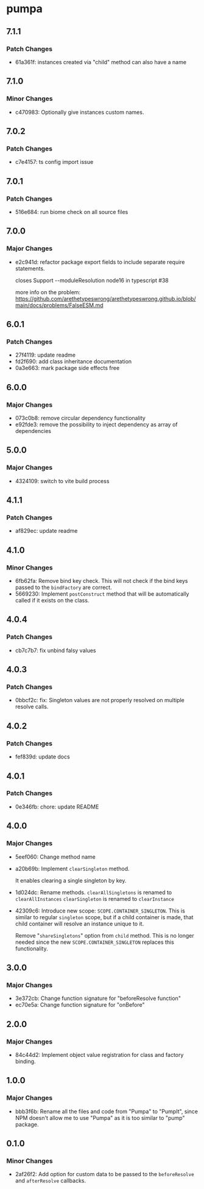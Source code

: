 # pumpa

## 7.1.1

### Patch Changes

- 61a361f: instances created via "child" method can also have a name

## 7.1.0

### Minor Changes

- c470983: Optionally give instances custom names.

## 7.0.2

### Patch Changes

- c7e4157: ts config import issue

## 7.0.1

### Patch Changes

- 516e684: run biome check on all source files

## 7.0.0

### Major Changes

- e2c941d: refactor package export fields to include separate require statements.

  closes Support --moduleResolution node16 in typescript #38

  more info on the problem:
  https://github.com/arethetypeswrong/arethetypeswrong.github.io/blob/main/docs/problems/FalseESM.md

## 6.0.1

### Patch Changes

- 27f4119: update readme
- fd2f690: add class inheritance documentation
- 0a3e663: mark package side effects free

## 6.0.0

### Major Changes

- 073c0b8: remove circular dependency functionality
- e92fde3: remove the possibility to inject dependency as array of dependencies

## 5.0.0

### Major Changes

- 4324109: switch to vite build process

## 4.1.1

### Patch Changes

- af829ec: update readme

## 4.1.0

### Minor Changes

- 6fb62fa: Remove bind key check. This will not check if the bind keys passed to the `bindFactory` are correct.
- 5669230: Implement `postConstruct` method that will be automatically called if it exists on the class.

## 4.0.4

### Patch Changes

- cb7c7b7: fix unbind falsy values

## 4.0.3

### Patch Changes

- 0bbcf2c: fix: Singleton values are not properly resolved on multiple resolve calls.

## 4.0.2

### Patch Changes

- fef839d: update docs

## 4.0.1

### Patch Changes

- 0e346fb: chore: update README

## 4.0.0

### Major Changes

- 5eef060: Change method name
- a20b69b: Implement `clearSingleton` method.

  It enables clearing a single singleton by key.

- 1d024dc: Rename methods.
  `clearAllSingletons` is renamed to `clearAllInstances`
  `clearSingleton` is renamed to `clearInstance`
- 42309c6: Introduce new scope: `SCOPE.CONTAINER_SINGLETON`. This is similar to regular `singleton` scope, but if a child container is made, that child container will resolve an instance unique to it.

  Remove "`shareSingletons`" option from `child` method. This is no longer needed since the new `SCOPE.CONTAINER_SINGLETON` replaces this functionality.

## 3.0.0

### Major Changes

- 3e372cb: Change function signature for "beforeResolve function"
- ec70e5a: Change function signature for "onBefore"

## 2.0.0

### Major Changes

- 84c44d2: Implement object value registration for class and factory binding.

## 1.0.0

### Major Changes

- bbb3f6b: Rename all the files and code from "Pumpa" to "PumpIt", since NPM doesn't allow
  me to use "Pumpa" as it is too similar to "pump" package.

## 0.1.0

### Minor Changes

- 2af26f2: Add option for custom data to be passed to the `beforeResolve` and `afterResolve` callbacks.
